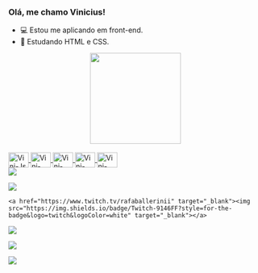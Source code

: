 ### Olá, me chamo Vinicius!

- 💻 Estou me aplicando em front-end.
- 📘 Estudando HTML e CSS.


<div align="center">

  <a href="https://github.com/ViniciusBaessi">
  <img height="180em" src="https://github-readme-stats.vercel.app/api?username=ViniciusBaessi&show_icons=true&theme=dark&include_all_commits=true&count_private=true"/>
  
</div>

<link rel="stylesheet" href="https://cdn.jsdelivr.net/gh/devicons/devicon@v2.15.1/devicon.min.css">

<div style="display: inline_block"><br>


  <img align="center" alt="Vini-Js" height="30" width="40" src="https://raw.githubusercontent.com/devicons/devicon/master/icons/javascript/javascript-plain .svg">

  <!--<img align="center" alt="Vini-Ts" height="30" width="40" src="https://raw.githubusercontent.com/devicons/devicon/master/icons/typescript /typescript-plain.svg">-->

  <img align="center" alt="Vini-React" height="30" width="40" src="https://raw.githubusercontent.com/devicons/devicon/master/icons/react/react-original .svg">

  <img align="center" alt="Vini-HTML" height="30" width="40" src="https://raw.githubusercontent.com/devicons/devicon/master/icons/html5/html5-original .svg">

  <img align="center" alt="Vini-CSS" height="30" width="40" src="https://raw.githubusercontent.com/devicons/devicon/master/icons/css3/css3-original .svg">

  <img align="center" alt="Vini-Angular" height="30" width="40" src="https://cdn.jsdelivr.net/gh/devicons/devicon/icons/adonisjs/adonisjs-original .svg">

  <!-- <img align="center" alt="Vini-Python" height="30" width="40" src="https://raw.githubusercontent.com/devicons/devicon/master/icons/python /python-original.svg">-->

  <!--<img align="center" alt="Vini-Csharp" height="30" width="40" src="https://raw.githubusercontent.com/devicons/devicon/master/icons/csharp /csharp-original.svg">-->
  
  <!--<img align="right" alt="Vini-cartoon" height="150" style="border-radius:50px;" src="link da foto">-->
</div>





<div> 
  <a href="https://www.youtube.com/channel/UC_-uuuZbY0AAt9CViNzvc-Q" target="_blank"><img src="https://img.shields.io/badge/YouTube-FF0000?style=for-the-badge&logo=youtube&logoColor=white" target="_blank"></a>


  <a href="https://instagram.com/rafaballerini" target="_blank"><img src="https://img.shields.io/badge/-Instagram-%23E4405F?style=for-the-badge&logo=instagram&logoColor=white" target="_blank"></a>

 	<a href="https://www.twitch.tv/rafaballerinii" target="_blank"><img src="https://img.shields.io/badge/Twitch-9146FF?style=for-the-badge&logo=twitch&logoColor=white" target="_blank"></a>


 <a href="https://discord.gg/wagxzStdcR" target="_blank"><img src="https://img.shields.io/badge/Discord-7289DA?style=for-the-badge&logo=discord&logoColor=white" target="_blank"></a> 


  <a href = "mailto:contatorafaballerini@gmail.com"><img src="https://img.shields.io/badge/-Gmail-%23333?style=for-the-badge&logo=gmail&logoColor=white" target="_blank"></a>


  <a href="https://www.linkedin.com/in/rafaella-ballerini-45875016a" target="_blank"><img src="https://img.shields.io/badge/-LinkedIn-%230077B5?style=for-the-badge&logo=linkedin&logoColor=white" target="_blank"></a> 
  
</div>